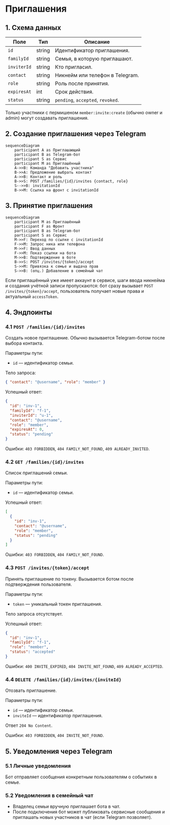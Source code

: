 # Приглашения

## 1. Схема данных

| Поле        | Тип    | Описание                         |
|-------------|--------|----------------------------------|
| `id`        | string | Идентификатор приглашения.      |
| `familyId`  | string | Семья, в которую приглашают.    |
| `inviterId` | string | Кто пригласил.                  |
| `contact`   | string | Никнейм или телефон в Telegram.|
| `role`      | string | Роль после принятия.           |
| `expiresAt` | int    | Срок действия.                 |
| `status`    | string | `pending`, `accepted`, `revoked`.

Только участники с пермишеном `member:invite:create` (обычно owner и admin) могут создавать приглашения.

## 2. Создание приглашения через Telegram

```mermaid
sequenceDiagram
    participant A as Приглашающий
    participant B as Telegram-бот
    participant S as Сервис
    participant M as Приглашённый
    A->>B: Команда "Добавить участника"
    B->>A: Предложение выбрать контакт
    A->>B: Контакт и роль
    B->>S: POST /families/{id}/invites {contact, role}
    S-->>B: invitationId
    B->>M: Ссылка на фронт с invitationId
```

## 3. Принятие приглашения

```mermaid
sequenceDiagram
    participant M as Приглашённый
    participant F as Фронт
    participant B as Telegram-бот
    participant S as Сервис
    M->>F: Переход по ссылке с invitationId
    F->>M: Запрос ника или телефона
    M->>F: Ввод данных
    F->>M: Показ ссылки на бота
    M->>B: Подтверждение в боте
    B->>S: POST /invites/{token}/accept
    S->>M: Привязка к семье и выдача прав
    S->>B: (опц.) Добавление в семейный чат
```

Если приглашённый уже имеет аккаунт в сервисе, шаги ввода никнейма и создания учётной записи пропускаются: бот сразу вызывает `POST /invites/{token}/accept`, пользователь получает новые права и актуальный `accessToken`.

## 4. Эндпоинты

### 4.1 `POST /families/{id}/invites`
Создать новое приглашение. Обычно вызывается Telegram-ботом после выбора контакта.

Параметры пути:
- `id` — идентификатор семьи.

Тело запроса:

```json
{ "contact": "@username", "role": "member" }
```

Успешный ответ:

```json
{
  "id": "inv-1",
  "familyId": "f-1",
  "inviterId": "u-1",
  "contact": "@username",
  "role": "member",
  "expiresAt": 0,
  "status": "pending"
}
```

Ошибки: `403 FORBIDDEN`, `404 FAMILY_NOT_FOUND`, `409 ALREADY_INVITED`.

### 4.2 `GET /families/{id}/invites`
Список приглашений семьи.

Параметры пути:
- `id` — идентификатор семьи.

Успешный ответ:

```json
[
  {
    "id": "inv-1",
    "contact": "@username",
    "role": "member",
    "status": "pending"
  }
]
```

Ошибки: `403 FORBIDDEN`, `404 FAMILY_NOT_FOUND`.

### 4.3 `POST /invites/{token}/accept`
Принять приглашение по токену. Вызывается ботом после подтверждения пользователя.

Параметры пути:
- `token` — уникальный токен приглашения.

Тело запроса отсутствует.

Успешный ответ:

```json
{
  "id": "inv-1",
  "familyId": "f-1",
  "role": "member",
  "status": "accepted"
}
```

Ошибки: `400 INVITE_EXPIRED`, `404 INVITE_NOT_FOUND`, `409 ALREADY_ACCEPTED`.

### 4.4 `DELETE /families/{id}/invites/{inviteId}`
Отозвать приглашение.

Параметры пути:
- `id` — идентификатор семьи.
- `inviteId` — идентификатор приглашения.

Ответ `204 No Content`.

Ошибки: `403 FORBIDDEN`, `404 INVITE_NOT_FOUND`.

## 5. Уведомления через Telegram

### 5.1 Личные уведомления
Бот отправляет сообщения конкретным пользователям о событиях в семье.

### 5.2 Уведомления в семейный чат
- Владелец семьи вручную приглашает бота в чат.
- После подключения бот может публиковать сервисные сообщения и приглашать новых участников в чат (если Telegram позволяет).

